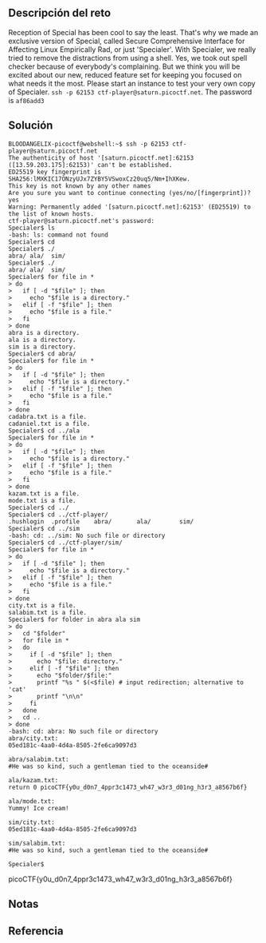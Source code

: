 ## Descripción del reto
Reception of Special has been cool to say the least. That's why we made an exclusive version of Special, called Secure Comprehensive Interface for Affecting Linux Empirically Rad, or just 'Specialer'. With Specialer, we really tried to remove the distractions from using a shell. Yes, we took out spell checker because of everybody's complaining. But we think you will be excited about our new, reduced feature set for keeping you focused on what needs it the most. Please start an instance to test your very own copy of Specialer.
`ssh -p 62153 ctf-player@saturn.picoctf.net`. 
The password is `af86add3`

## Solución

```
BLOODANGELIX-picoctf@webshell:~$ ssh -p 62153 ctf-player@saturn.picoctf.net
The authenticity of host '[saturn.picoctf.net]:62153 ([13.59.203.175]:62153)' can't be established.
ED25519 key fingerprint is SHA256:lMXKIC17ONzyUJx7ZYBY5VSwoxCz20uq5/Nm+IhXKew.
This key is not known by any other names
Are you sure you want to continue connecting (yes/no/[fingerprint])? yes
Warning: Permanently added '[saturn.picoctf.net]:62153' (ED25519) to the list of known hosts.
ctf-player@saturn.picoctf.net's password: 
Specialer$ ls
-bash: ls: command not found
Specialer$ cd
Specialer$ ./
abra/ ala/  sim/  
Specialer$ ./
abra/ ala/  sim/  
Specialer$ for file in *
> do
>   if [ -d "$file" ]; then
>     echo "$file is a directory."
>   elif [ -f "$file" ]; then
>     echo "$file is a file."
>   fi
> done
abra is a directory.
ala is a directory.
sim is a directory.
Specialer$ cd abra/
Specialer$ for file in *
> do
>   if [ -d "$file" ]; then
>     echo "$file is a directory."
>   elif [ -f "$file" ]; then
>     echo "$file is a file."
>   fi
> done
cadabra.txt is a file.
cadaniel.txt is a file.
Specialer$ cd ../ala
Specialer$ for file in *
> do
>   if [ -d "$file" ]; then
>     echo "$file is a directory."
>   elif [ -f "$file" ]; then
>     echo "$file is a file."
>   fi
> done
kazam.txt is a file.
mode.txt is a file.
Specialer$ cd ../
Specialer$ cd ../ctf-player/
.hushlogin  .profile    abra/       ala/        sim/        
Specialer$ cd ../sim        
-bash: cd: ../sim: No such file or directory
Specialer$ cd ../ctf-player/sim/
Specialer$ for file in *
> do
>   if [ -d "$file" ]; then
>     echo "$file is a directory."
>   elif [ -f "$file" ]; then
>     echo "$file is a file."
>   fi
> done
city.txt is a file.
salabim.txt is a file.
Specialer$ for folder in abra ala sim
> do
>   cd "$folder"
>   for file in *
>   do
>     if [ -d "$file" ]; then
>       echo "$file: directory."
>     elif [ -f "$file" ]; then
>       echo "$folder/$file:"
>       printf "%s " $(<$file) # input redirection; alternative to 'cat'
>       printf "\n\n"
>     fi
>   done
>   cd ..
> done
-bash: cd: abra: No such file or directory
abra/city.txt:
05ed181c-4aa0-4d4a-8505-2fe6ca9097d3 

abra/salabim.txt:
#He was so kind, such a gentleman tied to the oceanside# 

ala/kazam.txt:
return 0 picoCTF{y0u_d0n7_4ppr3c1473_wh47_w3r3_d01ng_h3r3_a8567b6f} 

ala/mode.txt:
Yummy! Ice cream! 

sim/city.txt:
05ed181c-4aa0-4d4a-8505-2fe6ca9097d3 

sim/salabim.txt:
#He was so kind, such a gentleman tied to the oceanside# 

Specialer$ 
```

picoCTF{y0u_d0n7_4ppr3c1473_wh47_w3r3_d01ng_h3r3_a8567b6f}

## Notas


## Referencia

